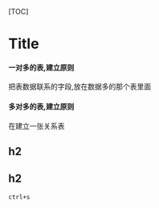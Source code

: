 [TOC]

# Title



#### 一对多的表,建立原则

把表数据联系的字段,放在数据多的那个表里面

#### 多对多的表,建立原则

在建立一张关系表

## h2

## h2

`ctrl+s`

